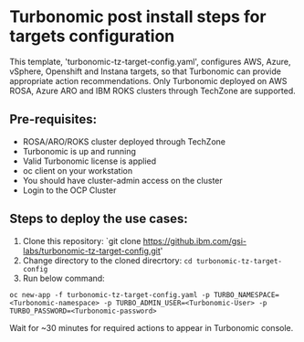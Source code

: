 # Turbonomic post install steps for targets configuration
This template, 'turbonomic-tz-target-config.yaml', configures AWS, Azure, vSphere, Openshift and Instana targets, so that Turbonomic can provide appropriate action recommendations. Only Turbonomic deployed on AWS ROSA, Azure ARO and IBM ROKS clusters through TechZone are supported.

## Pre-requisites:
 - ROSA/ARO/ROKS cluster deployed through TechZone
 - Turbonomic is up and running
 - Valid Turbonomic license is applied
 - oc client on your workstation
 - You should have cluster-admin access on the cluster
 - Login to the OCP Cluster

## Steps to deploy the use cases:

1) Clone this repository: `git clone https://github.ibm.com/gsi-labs/turbonomic-tz-target-config.git'
2) Change directory to the cloned direcrtory: `cd turbonomic-tz-target-config`
3) Run below command:

`oc new-app -f turbonomic-tz-target-config.yaml -p TURBO_NAMESPACE=<Turbonomic-namespace> -p TURBO_ADMIN_USER=<Turbonomic-User> -p TURBO_PASSWORD=<Turbonomic-password>`

Wait for ~30 minutes for required actions to appear in Turbonomic console.
